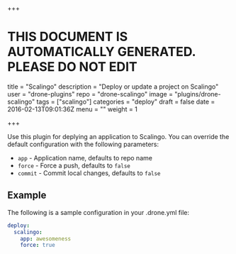 +++

# THIS DOCUMENT IS AUTOMATICALLY GENERATED. PLEASE DO NOT EDIT

title = "Scalingo"
description = "Deploy or update a project on Scalingo"
user = "drone-plugins"
repo = "drone-scalingo"
image = "plugins/drone-scalingo"
tags = ["scalingo"]
categories = "deploy"
draft = false
date = 2016-02-13T09:01:36Z
menu = ""
weight = 1

+++

Use this plugin for deplying an application to Scalingo. You can override the
default configuration with the following parameters:

* `app` - Application name, defaults to repo name
* `force` - Force a push, defaults to `false`
* `commit` - Commit local changes, defaults to `false`

## Example

The following is a sample configuration in your .drone.yml file:

```yaml
deploy:
  scalingo:
    app: awesomeness
    force: true
```


